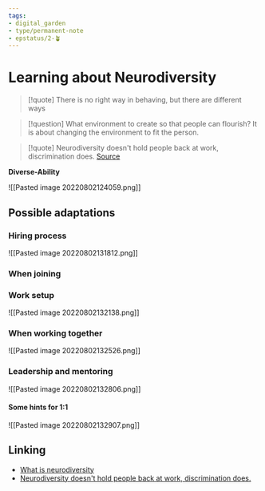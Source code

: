 ```yaml
---
tags: 
- digital_garden
- type/permanent-note
- epstatus/2-🪴
---
```

# Learning about Neurodiversity


> [!quote]
> There is no right way in behaving, but there are different ways

> [!question]
> What environment to create so that people can flourish? It is about changing the environment to fit the person.

> [!quote]
> Neurodiversity doesn't hold people back at work, discrimination does.
> [Source](https://hbr.org/2021/12/autism-doesnt-hold-people-back-at-work-discrimination-does#:~:text=Back%20at%20Work.-,Discrimination%20Does.,are%20ways%20to%20defy%20it.)

**Diverse-Ability**

![[Pasted image 20220802124059.png]]
## Possible adaptations
### Hiring process

![[Pasted image 20220802131812.png]]
### When joining

### Work setup
![[Pasted image 20220802132138.png]]
### When working together
![[Pasted image 20220802132526.png]]

### Leadership and mentoring
![[Pasted image 20220802132806.png]]

#### Some hints for 1:1 
![[Pasted image 20220802132907.png]]
## Linking
* [What is neurodiversity](https://www.health.harvard.edu/blog/what-is-neurodiversity-202111232645#:~:text=The%20word%20neurodiversity%20refers%20to,as%20ADHD%20or%20learning%20disabilities.)
* [Neurodiversity doesn't hold people back at work, discrimination does.](https://hbr.org/2021/12/autism-doesnt-hold-people-back-at-work-discrimination-does#:~:text=Back%20at%20Work.-,Discrimination%20Does.,are%20ways%20to%20defy%20it.)
